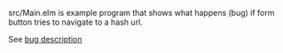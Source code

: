 
src/Main.elm is example program that shows what happens (bug) if 
form button tries to navigate to a hash url.

See [bug description](bugDescription.md)
